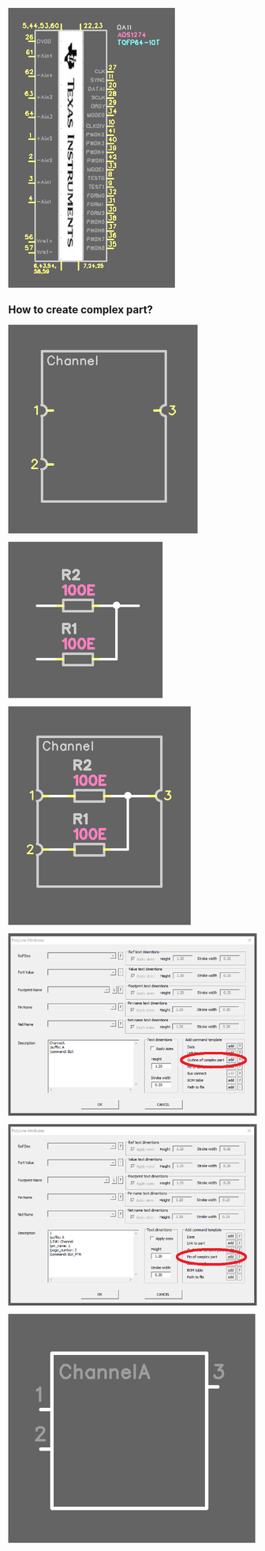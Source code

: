 

![](pictures/example.png)

## How to create complex part?

![](pictures/look_part1.png)

![](pictures/look_part2.png)

![](pictures/look_part3.png)

![](pictures/look_part6.png)

![](pictures/look_part7.png)

![](pictures/look_part5.png)
